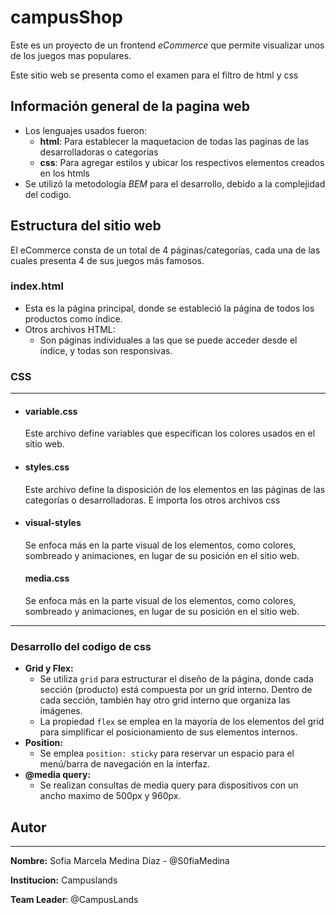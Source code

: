 # campusShop

Este es un proyecto de un frontend *eCommerce* que permite visualizar unos de los juegos mas populares.

Este sitio web se presenta como el examen para el filtro de html y css



## Información general de la pagina web

- Los lenguajes usados fueron:
  - **html**: Para establecer la maquetacion de todas las paginas de las desarrolladoras o categorias
  - **css**: Para agregar estilos y ubicar los respectivos elementos creados en los htmls
- Se utilizó la metodología *BEM* para el desarrollo, debido a la complejidad del codigo.



## Estructura del sitio web

El eCommerce consta de un total de 4 páginas/categorías, cada una de las cuales presenta 4 de sus juegos más famosos.

### index.html

- Esta es la página principal, donde se estableció la página de todos los productos como índice.
- Otros archivos HTML:
  - Son páginas individuales a las que se puede acceder desde el índice, y todas son responsivas.

### CSS

------

- #### variable.css

  Este archivo define variables que especifican los colores usados en el sitio web.

- #### styles.css

  Este archivo define la disposición de los elementos en las páginas de las categorías o desarrolladoras. E importa los otros archivos css

- #### visual-styles

  Se enfoca más en la parte visual de los elementos, como colores, sombreado y animaciones, en lugar de su posición en el sitio web.

  #### media.css

  Se enfoca más en la parte visual de los elementos, como colores, sombreado y animaciones, en lugar de su posición en el sitio web.

------

### Desarrollo del codigo de css

- **Grid y Flex:**
  - Se utiliza `grid` para estructurar el diseño de la página, donde cada sección (producto) está compuesta por un grid interno. Dentro de cada sección, también hay otro grid interno que organiza las imágenes.
  - La propiedad `flex` se emplea en la mayoría de los elementos del grid para simplificar el posicionamiento de sus elementos internos.
- **Position:**
  - Se emplea `position: sticky` para reservar un espacio para el menú/barra de navegación en la interfaz.
- **@media query:**
  - Se realizan consultas de media query para dispositivos con un ancho maximo de 500px y 960px.

## Autor

-----

**Nombre:** Sofia Marcela Medina Díaz - @S0fiaMedina

**Institucion:** Campuslands

**Team Leader**: @CampusLands